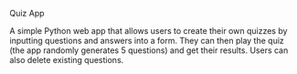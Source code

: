 Quiz App

A simple Python web app that allows users to create their own quizzes by inputting questions and answers into a form. They can then play the quiz (the app randomly generates 5 questions) and get their results. Users can also delete existing questions.
